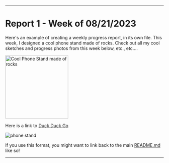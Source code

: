 
---
# Report 1 - Week of 08/21/2023 #
Here's an example of creating a weekly progress report, in its own file. 
This week, I designed a cool phone stand made of rocks. Check out all my cool sketches and progress photos from this week below, etc., etc....

<img width="200" alt="Cool Phone Stand made of rocks" src="https://github.com/s-almeda/tdf-template-repo/assets/21287693/bc2f1864-af5a-456d-9a71-e1d80d51190c">

Here is a link to [Duck Duck Go](https://duckduckgo.com)

![phone stand](IMG_1348.png)

If you use this format, you might want to link back to the main [README.md](../README.md) like so!

---
